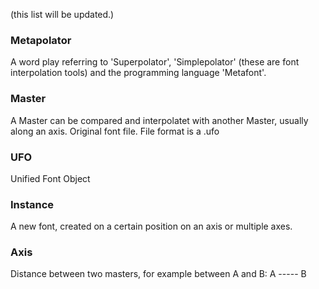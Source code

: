 (this list will be updated.)

### Metapolator

A word play referring to 'Superpolator', 'Simplepolator' (these are font interpolation tools) and the programming language 'Metafont'.

### Master

A Master can be compared and interpolatet with another Master, usually along an axis.
Original font file. File format is a .ufo

### UFO

Unified Font Object

### Instance

A new font, created on a certain position on an axis or multiple axes.

### Axis

Distance between two masters, for example between A and B: A ----- B
